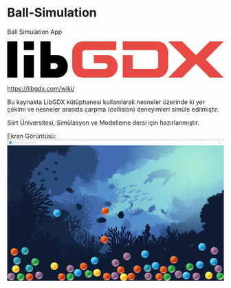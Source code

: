 # Ball-Simulation
Ball Simulation App

![logo](libgdx_logo.svg)

https://libgdx.com/wiki/

Bu kaynakta LibGDX kütüphanesi kullanılarak nesneler üzerinde ki yer çekimi ve nesneler arasıda çarpma (collision) deneyimleri simüle edilmiştir.

Siirt Üniversitesi, Simülasyon ve Modelleme dersi için hazırlanmıştır. 

Ekran Görüntüsü:
![](screenshot.png)
